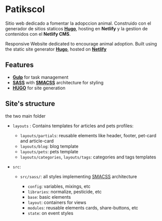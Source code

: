 # Patikscol

Sitio web dedicado a fomentar la adopccion animal. Construido con el generador de sitios staticos **[Hugo](https://gohugo.io/)**,
hosting en **Netlify** y la gestion de contenidos con el **Netlify CMS**.

Responsive Website dedicated to encourage animal adoption. Built using the static site generator **[Hugo](https://gohugo.io/)**,
hosted on **[Netlify](https://www.netlify.com/)**

## Features
- **[Gulp](https://gulpjs.com/)** for task management 
- **[SASS](https://sass-lang.com/)** with **[SMACSS](https://smacss.com/)** architecture for styling
- **[HUGO](https://gohugo.io/)** for site generation


## Site's structure
the two main folder
- `layouts` : Contains templates for articles and pets profiles:
  
  - `layouts/partials`: reusable elements like header, footer, pet-card and article-card
  - `layouts/blog`: blog template
  - `layouts/pets`: pets template
  - `layouts/categories`, `layouts/tags`: categories and tags templates
  
- `src`:

  - `src/sass/`: all styles implementing [SMACSS](https://smacss.com/) architecture 
  
    - `config`: variables, mixings, etc
    - `libraries`: normalize, pesticide, etc
    - `base`: basic elements
    - `layout`: containers for views
    - `modules`: reusable elements cards, share-buttons, etc
    - `state`: on event styles

